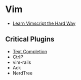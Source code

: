 # Vim

* [Learn Vimscript the Hard Way](http://learnvimscriptthehardway.stevelosh.com/)

## Critical Plugins

* [Text Completion](http:/valloric.github.io/YouCompleteMe/#user-guide/)
* CtrlP
* vim-rails
* Ack
* NerdTree
